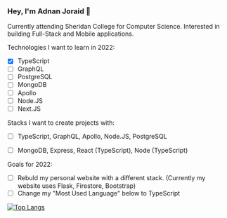 ### Hey, I'm Adnan Joraid 👋

Currently attending Sheridan College for Computer Science. Interested in building Full-Stack and Mobile applications. 

Technologies I want to learn in 2022:

- [x] TypeScript
- [ ] GraphQL
- [ ] PostgreSQL
- [ ] MongoDB
- [ ] Apollo
- [ ] Node.JS
- [ ] Next.JS

Stacks I want to create projects with:
- [ ] TypeScript, GraphQL, Apollo, Node.JS, PostgreSQL
- [ ] MongoDB, Express, React (TypeScript), Node (TypeScript)


Goals for 2022:
- [ ] Rebuld my personal website with a different stack. (Currently my website uses Flask, Firestore, Bootstrap)
- [ ] Change my "Most Used Language" below to TypeScript 

[![Top Langs](https://github-readme-stats.vercel.app/api/top-langs/?username=adnanjoraid&layout=compact)](https://github.com/adnanjoraid/github-readme-stats)
<!--
**AdnanJoraid/AdnanJoraid** is a ✨ _special_ ✨ repository because its `README.md` (this file) appears on your GitHub profile.

Here are some ideas to get you started:
📫 How to reach me: [LinkedIn](https://www.linkedin.com/in/adnan-joraid-9ab2a320b/) | adnanjoraidca@gmail.com | [Personal Website](https://www.adnanjoraid.com)

- 🔭 I’m currently working on ...
- 🌱 I’m currently learning ...
- 👯 I’m looking to collaborate on ...
- 🤔 I’m looking for help with ...
- 💬 Ask me about ...
- 📫 How to reach me: ...
- 😄 Pronouns: ...
- ⚡ Fun fact: ...
![enter image description here](https://github-readme-stats.vercel.app/api?username=adnanjoraid&&show_icons=true&title_color=ffffff&icon_color=bb2acf&text_color=daf7dc&bg_color=151515)
-->
